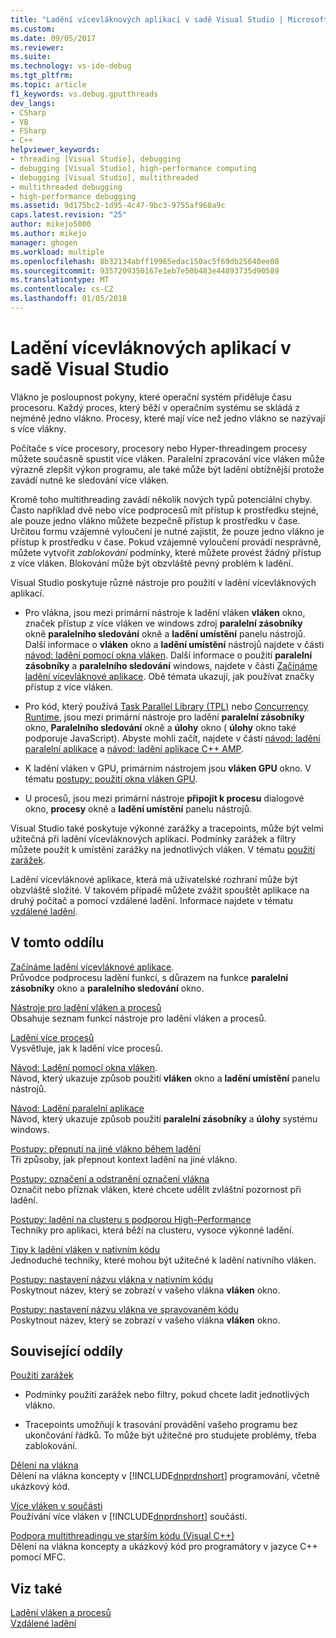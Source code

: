 ```yaml
---
title: "Ladění vícevláknových aplikací v sadě Visual Studio | Microsoft Docs"
ms.custom: 
ms.date: 09/05/2017
ms.reviewer: 
ms.suite: 
ms.technology: vs-ide-debug
ms.tgt_pltfrm: 
ms.topic: article
f1_keywords: vs.debug.gputthreads
dev_langs:
- CSharp
- VB
- FSharp
- C++
helpviewer_keywords:
- threading [Visual Studio], debugging
- debugging [Visual Studio], high-performance computing
- debugging [Visual Studio], multithreaded
- multithreaded debugging
- high-performance debugging
ms.assetid: 9d175bc2-1d95-4c47-9bc3-9755af968a9c
caps.latest.revision: "25"
author: mikejo5000
ms.author: mikejo
manager: ghogen
ms.workload: multiple
ms.openlocfilehash: 8b32134abff19965edac150ac5f69db25640ee08
ms.sourcegitcommit: 9357209350167e1eb7e50b483e44893735d90589
ms.translationtype: MT
ms.contentlocale: cs-CZ
ms.lasthandoff: 01/05/2018
---
```

# <a name="debug-multithreaded-applications-in-visual-studio"></a>Ladění vícevláknových aplikací v sadě Visual Studio
Vlákno je posloupnost pokyny, které operační systém přiděluje času procesoru. Každý proces, který běží v operačním systému se skládá z nejméně jedno vlákno. Procesy, které mají více než jedno vlákno se nazývají s více vlákny.  
  
Počítače s více procesory, procesory nebo Hyper-threadingem procesy můžete současně spustit více vláken. Paralelní zpracování více vláken může výrazně zlepšit výkon programu, ale také může být ladění obtížnější protože zavádí nutné ke sledování více vláken.  
  
Kromě toho multithreading zavádí několik nových typů potenciální chyby. Často například dvě nebo více podprocesů mít přístup k prostředku stejné, ale pouze jedno vlákno můžete bezpečně přístup k prostředku v čase. Určitou formu vzájemné vyloučení je nutné zajistit, že pouze jedno vlákno je přístup k prostředku v čase. Pokud vzájemné vyloučení provádí nesprávně, můžete vytvořit *zablokování* podmínky, které můžete provést žádný přístup z více vláken. Blokování může být obzvláště pevný problém k ladění.

Visual Studio poskytuje různé nástroje pro použití v ladění vícevláknových aplikací.

- Pro vlákna, jsou mezi primární nástroje k ladění vláken **vláken** okno, značek přístup z více vláken ve windows zdroj **paralelní zásobníky** okně **paralelního sledování** okně a **ladění umístění** panelu nástrojů. Další informace o **vláken** okno a **ladění umístění** nástrojů najdete v části [návod: ladění pomocí okna vláken](../debugger/how-to-use-the-threads-window.md). Další informace o použití **paralelní zásobníky** a **paralelního sledování** windows, najdete v části [Začínáme ladění vícevláknové aplikace](../debugger/get-started-debugging-multithreaded-apps.md). Obě témata ukazují, jak používat značky přístup z více vláken.
  
- Pro kód, který používá [Task Parallel Library (TPL)](/dotnet/standard/parallel-programming/task-parallel-library-tpl) nebo [Concurrency Runtime](/cpp/parallel/concrt/concurrency-runtime/), jsou mezi primární nástroje pro ladění **paralelní zásobníky** okno, **Paralelního sledování** okně a **úlohy** okno ( **úlohy** okno také podporuje JavaScript). Abyste mohli začít, najdete v části [návod: ladění paralelní aplikace](../debugger/walkthrough-debugging-a-parallel-application.md) a [návod: ladění aplikace C++ AMP](/cpp/parallel/amp/walkthrough-debugging-a-cpp-amp-application). 

- K ladění vláken v GPU, primárním nástrojem jsou **vláken GPU** okno. V tématu [postupy: použití okna vláken GPU](../debugger/how-to-use-the-gpu-threads-window.md).  

- U procesů, jsou mezi primární nástroje **připojit k procesu** dialogové okno, **procesy** okně a **ladění umístění** panelu nástrojů.  
  
Visual Studio také poskytuje výkonné zarážky a tracepoints, může být velmi užitečná při ladění vícevláknových aplikací. Podmínky zarážek a filtry můžete použít k umístění zarážky na jednotlivých vláken. V tématu [použití zarážek](../debugger/using-breakpoints.md). 
  
Ladění vícevláknové aplikace, která má uživatelské rozhraní může být obzvláště složité. V takovém případě můžete zvážit spouštět aplikace na druhý počítač a pomocí vzdálené ladění. Informace najdete v tématu [vzdálené ladění](../debugger/remote-debugging.md).  
  
## <a name="in-this-section"></a>V tomto oddílu
 [Začínáme ladění vícevláknové aplikace](../debugger/get-started-debugging-multithreaded-apps.md).  
 Průvodce podprocesu ladění funkcí, s důrazem na funkce **paralelní zásobníky** okno a **paralelního sledování** okno.

 [Nástroje pro ladění vláken a procesů](../debugger/debug-threads-and-processes.md)  
 Obsahuje seznam funkcí nástroje pro ladění vláken a procesů.  
  
 [Ladění více procesů](../debugger/debug-multiple-processes.md)  
 Vysvětluje, jak k ladění více procesů.

 [Návod: Ladění pomocí okna vláken](../debugger/how-to-use-the-threads-window.md).  
 Návod, který ukazuje způsob použití **vláken** okno a **ladění umístění** panelu nástrojů. 

 [Návod: Ladění paralelní aplikace](../debugger/walkthrough-debugging-a-parallel-application.md)  
 Návod, který ukazuje způsob použití **paralelní zásobníky** a **úlohy** systému windows.  
  
 [Postupy: přepnutí na jiné vlákno během ladění](../debugger/how-to-switch-to-another-thread-while-debugging.md)  
 Tři způsoby, jak přepnout kontext ladění na jiné vlákno.  
  
 [Postupy: označení a odstranění označení vlákna](../debugger/how-to-flag-and-unflag-threads.md)  
 Označit nebo příznak vláken, které chcete udělit zvláštní pozornost při ladění.    
  
 [Postupy: ladění na clusteru s podporou High-Performance](../debugger/how-to-debug-on-a-high-performance-cluster.md)  
 Techniky pro aplikaci, která běží na clusteru, vysoce výkonné ladění.  

 [Tipy k ladění vláken v nativním kódu](../debugger/tips-for-debugging-threads-in-native-code.md)  
 Jednoduché techniky, které mohou být užitečné k ladění nativního vláken. 

 [Postupy: nastavení názvu vlákna v nativním kódu](../debugger/how-to-set-a-thread-name-in-native-code.md)  
 Poskytnout název, který se zobrazí v vašeho vlákna **vláken** okno.  
  
 [Postupy: nastavení názvu vlákna ve spravovaném kódu](../debugger/how-to-set-a-thread-name-in-managed-code.md)  
 Poskytnout název, který se zobrazí v vašeho vlákna **vláken** okno. 
  
## <a name="related-sections"></a>Související oddíly  
 [Použití zarážek](../debugger/using-breakpoints.md)

 - Podmínky použití zarážek nebo filtry, pokud chcete ladit jednotlivých vlákno.  
  
 - Tracepoints umožňují k trasování provádění vašeho programu bez ukončování řádků. To může být užitečné pro studujete problémy, třeba zablokování.  
  
 [Dělení na vlákna](/dotnet/standard/threading/index)  
 Dělení na vlákna koncepty v [!INCLUDE[dnprdnshort](../code-quality/includes/dnprdnshort_md.md)] programování, včetně ukázkový kód.  
  
 [Více vláken v součásti](http://msdn.microsoft.com/Library/2fc31e68-fb71-4544-b654-0ce720478779)  
 Používání více vláken v [!INCLUDE[dnprdnshort](../code-quality/includes/dnprdnshort_md.md)] součásti.  
  
 [Podpora multithreadingu ve starším kódu (Visual C++)](/cpp/parallel/multithreading/multithreading-support-for-older-code-visual-cpp)  
 Dělení na vlákna koncepty a ukázkový kód pro programátory v jazyce C++ pomocí MFC.  
  
## <a name="see-also"></a>Viz také  
 [Ladění vláken a procesů](../debugger/debug-threads-and-processes.md)   
 [Vzdálené ladění](../debugger/remote-debugging.md)